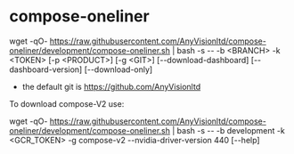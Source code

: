 # compose-oneliner

wget -qO- <https://raw.githubusercontent.com/AnyVisionltd/compose-oneliner/development/compose-oneliner.sh> | bash -s -- -b \<BRANCH\> -k \<TOKEN\> [-p \<PRODUCT\>] [-g \<GIT\>] [--download-dashboard] [--dashboard-version] [--download-only]

* the default git is <https://github.com/AnyVisionltd>

To download compose-V2 use:

wget -qO- <https://raw.githubusercontent.com/AnyVisionltd/compose-oneliner/development/compose-oneliner.sh> | bash -s -- -b development -k <GCR_TOKEN> -g compose-v2 --nvidia-driver-version 440 [--help]
